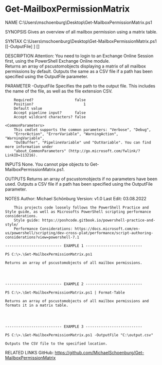 # Get-MailboxPermissionMatrix

NAME
    C:\Users\mschoenburg\Desktop\Get-MailboxPermissionMatrix.ps1
    
SYNOPSIS
    Gives an overview of all mailbox permission using a matrix table.
    
    
SYNTAX
    C:\Users\mschoenburg\Desktop\Get-MailboxPermissionMatrix.ps1 [[-OutputFile] <FileInfo>] [<CommonParameters>]
    
    
DESCRIPTION
    Attention: You need to login to an Exchange Online Session first, using the PowerShell Exchange Online module.    
    Returns an array of pscustomobjects displaying a matrix of all mailbox permissions by default.
    Outputs the same as a CSV file if a path has been specified using the OutputFile parameter.
    

PARAMETER
    -OutputFile <FileInfo>
        Specifies the path to the output file. This includes the name of the file, as well as the file extension CSV.
        
        Required?                   false
        Position?                       1
        Default value                 
        Accept pipeline input?      false
        Accept wildcard characters? false
        
    <CommonParameters>
        This cmdlet supports the common parameters: "Verbose", "Debug",
        "ErrorAction", "ErrorVariable", "WarningAction", "WarningVariable",
        "OutBuffer", "PipelineVariable" und "OutVariable". You can find more information under
        "about_CommonParameters" (http://go.microsoft.com/fwlink/?LinkID=113216). 
    
INPUTS
    None. You cannot pipe objects to Get-MailboxPermissionMatrix.ps1.
    
    
OUTPUTS
    Returns an array of pscustomobjects if no parameters have been used. 
    Outputs a CSV file if a path has been specified using the OutputFile parameter.
    
    
NOTES
        Author: Michael Schönburg
        Version: v1.0
        Last Edit: 03.08.2022
        
        This projects code loosely follows the PowerShell Practice and Style guide, as well as Microsofts PowerShell scripting performance considerations.
        Style guide: https://poshcode.gitbook.io/powershell-practice-and-style/
        Performance Considerations: https://docs.microsoft.com/en-us/powershell/scripting/dev-cross-plat/performance/script-authoring-considerations?view=powershell-7.1
    
    -------------------------- EXAMPLE 1 --------------------------
    
    PS C:\>.\Get-MailboxPermissionMatrix.ps1
    
    Returns an array of pscustomobjects of all mailbox permissions.
    
    
    
    
    -------------------------- EXAMPLE 2 --------------------------
    
    PS C:\>.\Get-MailboxPermissionMatrix.ps1 | Format-Table
    
    Returns an array of pscustomobjects of all mailbox permissions and formats it in a matrix table.
    
    
    
    
    -------------------------- EXAMPLE 3 --------------------------
    
    PS C:\>.\Get-MailboxPermissionMatrix.ps1 -OutputFile "C:\output.csv"
    
    Outputs the CSV file to the specified location.
    
    
    
    
    
RELATED LINKS
    GitHub: https://github.com/MichaelSchoenburg/Get-MailboxPermissionMatrix



